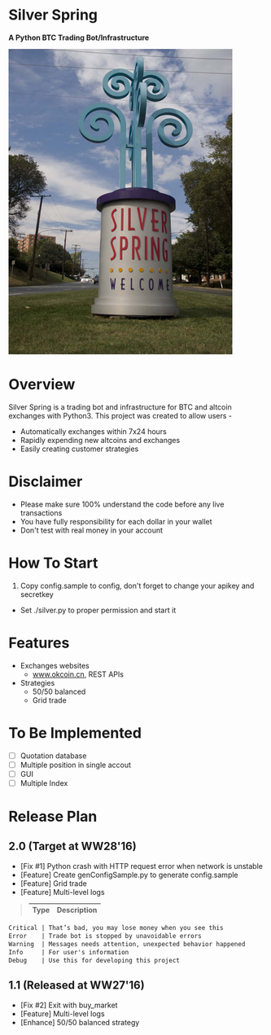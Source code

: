 # Silver Spring
**A Python BTC Trading Bot/Infrastructure**

![logo](SilverSpring.jpg)

# Overview
Silver Spring is a trading bot and infrastructure for BTC and altcoin exchanges with Python3. This project was created to allow users -

* Automatically exchanges within 7x24 hours
* Rapidly expending new altcoins and exchanges
* Easily creating customer strategies

# Disclaimer

* Please make sure 100% understand the code before any live transactions
* You have fully responsibility for each dollar in your wallet
* Don't test with real money in your account

# How To Start

1. Copy config.sample to config, don't forget to change your apikey and secretkey
 * Set ./silver.py to proper permission and start it

# Features
* Exchanges websites
	- www.okcoin.cn, REST APIs
* Strategies
	- 50/50 balanced
	- Grid trade

# To Be Implemented
* [ ] Quotation database
* [ ] Multiple position in single accout
* [ ] GUI
* [ ] Multiple Index

# Release Plan
## 2.0 (Target at WW28'16)
- [Fix #1] Python crash with HTTP request error when network is unstable
- [Feature] Create genConfigSample.py to generate config.sample
- [Feature] Grid trade
- [Feature] Multi-level logs

>	Type     | Description 
>	-------- | -------------
	Critical | That’s bad, you may lose money when you see this
	Error    | Trade bot is stopped by unavoidable errors
	Warning  | Messages needs attention, unexpected behavior happened
	Info     | For user's information
	Debug    | Use this for developing this project


## 1.1 (Released at WW27'16)
- [Fix #2] Exit with buy_market
- [Feature] Multi-level logs
- [Enhance] 50/50 balanced strategy


